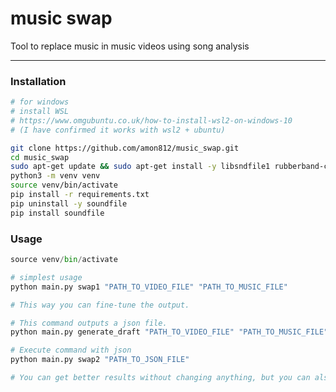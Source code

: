 # music swap
Tool to replace music in music videos using song analysis

-----------------------------------------------

### Installation

```bash
# for windows
# install WSL
# https://www.omgubuntu.co.uk/how-to-install-wsl2-on-windows-10
# (I have confirmed it works with wsl2 + ubuntu)

git clone https://github.com/amon812/music_swap.git
cd music_swap
sudo apt-get update && sudo apt-get install -y libsndfile1 rubberband-cli ffmpeg
python3 -m venv venv
source venv/bin/activate
pip install -r requirements.txt
pip uninstall -y soundfile
pip install soundfile
```

### Usage
```python
source venv/bin/activate

# simplest usage
python main.py swap1 "PATH_TO_VIDEO_FILE" "PATH_TO_MUSIC_FILE"
```

```python
# This way you can fine-tune the output.

# This command outputs a json file.
python main.py generate_draft "PATH_TO_VIDEO_FILE" "PATH_TO_MUSIC_FILE"

# Execute command with json
python main.py swap2 "PATH_TO_JSON_FILE"

# You can get better results without changing anything, but you can also edit the json file to tweak it
```

